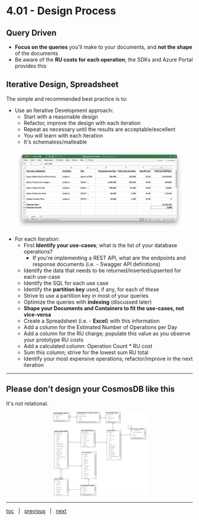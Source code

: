 # 4.01 - Design Process


## Query Driven

- **Focus on the queries** you'll make to your documents, and **not the shape** of the documents
- Be aware of the **RU costs for each operation**; the SDKs and Azure Portal provides this

## Iterative Design, Spreadsheet

The simple and recommended best practice is to:

- Use an Iterative Development approach:
  - Start with a reasonable design
  - Refactor, improve the design with each iteration
  - Repeat as necessary until the results are acceptable/excellent
  - You will learn with each iteration
  - It's schemaless/malleable

<p align="center"><img src="img/use-cases-in-excel.png" width="90%"></p>

- For each Iteration: 
  - First **Identify your use-cases**; what is the list of your database operations?
    - If you're implementing a REST API, what are the endpoints and response documents (i.e. - Swagger API definitions)
  - Identify the data that needs to be returned/inserted/upserted for each use-case
  - Identify the SQL for each use case 
  - Identify the **partition key** used, if any, for each of these
  - Strive to use a partition key in most of your queries
  - Optimize the queries with **indexing** (discussed later)
  - **Shape your Documents and Containers to fit the use-cases, not vice-versa**
  - Create a Spreadsheet (i.e. - **Excel**) with this information
  - Add a column for the Estimated Number of Operations per Day
  - Add a column for the RU charge; populate this value as you observe your prototype RU costs 
  - Add a calculated column: Operation Count * RU cost
  - Sum this column; strive for the lowest sum RU total
  - Identify your most expensive operations; refactor/improve in the next iteration

---

## Please don't design your CosmosDB like this

It's not relational.

<p align="center"><img src="img/AdventureWorksLT-ERD.png" width="50%"></p>

---

[toc](0_table_of_contents.md) &nbsp; |  &nbsp; [previous](0_table_of_contents.md) &nbsp; | &nbsp; [next](4_02_design_considerations.md) &nbsp;
